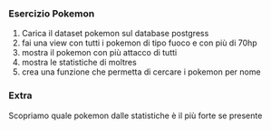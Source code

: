 ### Esercizio Pokemon

1. Carica il dataset pokemon sul database postgress
2. fai una view con tutti i pokemon di tipo fuoco e con più di 70hp
3. mostra il pokemon con più attacco di tutti
4. mostra le statistiche di moltres
5. crea una funzione che permetta di cercare i pokemon per nome

### Extra

Scopriamo quale pokemon dalle statistiche è il più forte se presente
